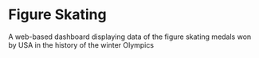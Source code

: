 # Figure Skating
A web-based dashboard displaying data of the figure skating medals won by USA in the history of the winter Olympics
